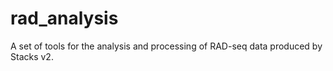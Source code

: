 # rad_analysis
A set of tools for the analysis and processing of RAD-seq data produced by Stacks v2.
